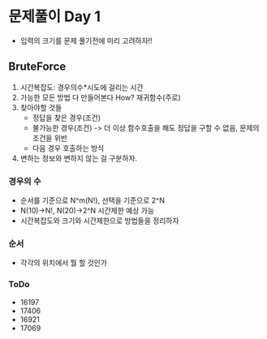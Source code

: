 # 문제풀이 Day 1
 - 입력의 크기를 문제 풀기전에 미리 고려하자!!

##  BruteForce
1. 시간복잡도: 경우의수*시도에 걸리는 시간
2. 가능한 모든 방법 다 만들어본다 How? 재귀함수(주로)
3. 찾아야할 것들
   - 정답을 찾은 경우(조건)
   - 불가능한 경우(조건) -> 더 이상 함수호출을 해도 정답을 구할 수 없음, 문제의 조건을 위반
   - 다음 경우 호출하는 방식
4. 변하는 정보와 변하지 않는 걸 구분하자.

### 경우의 수
 -  순서를 기준으로 N^m(N!), 선택을 기준으로 2^N
 -  N(10)->N!, N(20)->2^N 시간제한 예상 가능
 -  시간복잡도와 크기와 시간제한으로 방법들을 정리하자

### 순서
- 각각의 위치에서 뭘 할 것인가

### ToDo
- 16197
- 17406
- 16921
- 17069
